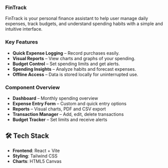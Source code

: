 ###  FinTrack 

FinTrack is your personal finance assistant to help user manage daily expenses, track budgets, and understand spending habits with a simple and intuitive interface.

### Key Features

- **Quick Expense Logging** – Record purchases easily.
- **Visual Reports** – View charts and graphs of your spending.
- **Budget Control** – Set spending limits and get alerts.
- **Spending Insights** – Analyze habits and forecast expenses.
- **Offline Access** – Data is stored locally for uninterrupted use.

### Component Overview

- **Dashboard** – Monthly spending overview
- **Expense Entry Form** – Custom and quick entry options
- **Reports** – Visual charts, PDF and CSV export
- **Transaction Manager** – Add, edit, delete transactions
- **Budget Tracker** – Set limits and receive alerts

## 🛠️ Tech Stack

- **Frontend**: React + Vite  
- **Styling**: Tailwind CSS  
- **Charts**: HTML5 Canvas

